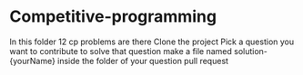 # Competitive-programming
In this folder 12 cp problems are there
Clone the project
Pick a question you want to contribute to
solve that question
make a file named solution-{yourName} inside the folder of your question
pull request
